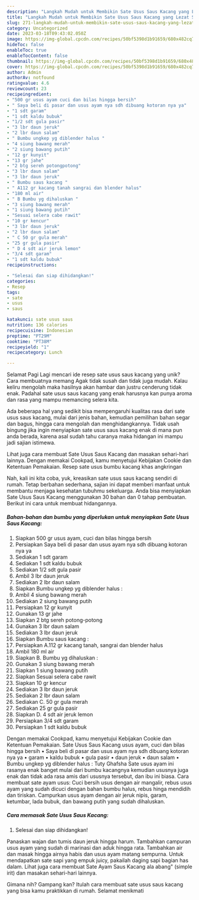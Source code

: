 ```yaml
---
description: "Langkah Mudah untuk Membikin Sate Usus Saus Kacang yang Lezat Sekali, Mantap"
title: "Langkah Mudah untuk Membikin Sate Usus Saus Kacang yang Lezat Sekali, Mantap"
slug: 271-langkah-mudah-untuk-membikin-sate-usus-saus-kacang-yang-lezat-sekali-mantap
category: Uncategorized
date: 2023-03-18T09:43:02.050Z
image: https://img-global.cpcdn.com/recipes/50bf5398d1b91659/680x482cq70/sate-usus-saus-kacang-foto-resep-utama.jpg
hideToc: false
enableToc: true
enableTocContent: false
thumbnail: https://img-global.cpcdn.com/recipes/50bf5398d1b91659/680x482cq70/sate-usus-saus-kacang-foto-resep-utama.jpg
cover: https://img-global.cpcdn.com/recipes/50bf5398d1b91659/680x482cq70/sate-usus-saus-kacang-foto-resep-utama.jpg
author: Admin
authorAv: notfound
ratingvalue: 4.6
reviewcount: 23
recipeingredient:
- "500 gr usus ayam cuci dan bilas hingga bersih"
- " Saya beli di pasar dan usus ayam nya sdh dibuang kotoran nya ya"
- "1 sdt garam"
- "1 sdt kaldu bubuk"
- "1/2 sdt gula pasir"
- "3 lbr daun jeruk"
- "2 lbr daun salam"
- " Bumbu ungkep yg diblender halus "
- "4 siung bawang merah"
- "2 siung bawang putih"
- "12 gr kunyit"
- "13 gr jahe"
- "2 btg sereh potongpotong"
- "3 lbr daun salam"
- "3 lbr daun jeruk"
- " Bumbu saus kacang "
- " A112 gr kacang tanah sangrai dan blender halus"
- "180 ml air"
- " B Bumbu yg dihaluskan "
- "3 siung bawang merah"
- "1 siung bawang putih"
- "Sesuai selera cabe rawit"
- "10 gr kencur"
- "3 lbr daun jeruk"
- "2 lbr daun salam"
- " C 50 gr gula merah"
- "25 gr gula pasir"
- " D 4 sdt air jeruk lemon"
- "3/4 sdt garam"
- "1 sdt kaldu bubuk"
recipeinstructions:

- "Selesai dan siap dihidangkan!"
categories:
- Resep
tags:
- sate
- usus
- saus

katakunci: sate usus saus 
nutrition: 136 calories
recipecuisine: Indonesian
preptime: "PT29M"
cooktime: "PT38M"
recipeyield: "1"
recipecategory: Lunch

---
```



Selamat Pagi Lagi mencari ide resep sate usus saus kacang yang unik? Cara membuatnya memang Agak tidak susah dan tidak juga mudah. Kalau keliru mengolah maka hasilnya akan hambar dan justru cenderung tidak enak. Padahal sate usus saus kacang yang enak harusnya kan punya aroma dan rasa yang mampu memancing selera kita.


Ada beberapa hal yang sedikit bisa mempengaruhi kualitas rasa dari sate usus saus kacang, mulai dari jenis bahan, kemudian pemilihan bahan segar dan bagus, hingga cara mengolah dan menghidangkannya. Tidak usah bingung jika ingin menyiapkan sate usus saus kacang enak di mana pun anda berada, karena asal sudah tahu caranya maka hidangan ini mampu jadi sajian istimewa.

Lihat juga cara membuat Sate Usus Saus Kacang dan masakan sehari-hari lainnya. Dengan memakai Cookpad, kamu menyetujui Kebijakan Cookie dan Ketentuan Pemakaian. Resep sate usus bumbu kacang khas angkringan


Nah, kali ini kita coba, yuk, kreasikan sate usus saus kacang sendiri di rumah. Tetap berbahan sederhana, sajian ini dapat memberi manfaat untuk membantu menjaga kesehatan tubuhmu sekeluarga. Anda bisa menyiapkan Sate Usus Saus Kacang menggunakan 30 bahan dan 0 tahap pembuatan. Berikut ini cara untuk membuat hidangannya.

<!--inarticleads1-->

##### Bahan-bahan dan bumbu yang diperlukan untuk menyiapkan Sate Usus Saus Kacang:

1. Siapkan 500 gr usus ayam, cuci dan bilas hingga bersih
1. Persiapkan  Saya beli di pasar dan usus ayam nya sdh dibuang kotoran nya ya
1. Sediakan 1 sdt garam
1. Sediakan 1 sdt kaldu bubuk
1. Sediakan 1/2 sdt gula pasir
1. Ambil 3 lbr daun jeruk
1. Sediakan 2 lbr daun salam
1. Siapkan  Bumbu ungkep yg diblender halus :
1. Ambil 4 siung bawang merah
1. Sediakan 2 siung bawang putih
1. Persiapkan 12 gr kunyit
1. Gunakan 13 gr jahe
1. Siapkan 2 btg sereh potong-potong
1. Gunakan 3 lbr daun salam
1. Sediakan 3 lbr daun jeruk
1. Siapkan  Bumbu saus kacang :
1. Persiapkan  A.112 gr kacang tanah, sangrai dan blender halus
1. Ambil 180 ml air
1. Siapkan  B. Bumbu yg dihaluskan :
1. Gunakan 3 siung bawang merah
1. Siapkan 1 siung bawang putih
1. Siapkan Sesuai selera cabe rawit
1. Siapkan 10 gr kencur
1. Sediakan 3 lbr daun jeruk
1. Sediakan 2 lbr daun salam
1. Sediakan  C. 50 gr gula merah
1. Sediakan 25 gr gula pasir
1. Siapkan  D. 4 sdt air jeruk lemon
1. Persiapkan 3/4 sdt garam
1. Persiapkan 1 sdt kaldu bubuk


Dengan memakai Cookpad, kamu menyetujui Kebijakan Cookie dan Ketentuan Pemakaian. Sate Usus Saus Kacang usus ayam, cuci dan bilas hingga bersih • Saya beli di pasar dan usus ayam nya sdh dibuang kotoran nya ya • garam • kaldu bubuk • gula pasir • daun jeruk • daun salam • Bumbu ungkep yg diblender halus : Tuty Ghafsha Sate usus ayam ini rasanya enak banget mulai dari bumbu kacangnya kemudian ususnya juga enak dan tidak ada rasa amis dari ususnya tersebut, dan ibu ini biasa. Cara membuat sate ayam usus: Cuci bersih usus dengan air mangalir, rebus usus ayam yang sudah dicuci dengan bahan bumbu halus, rebus hinga mendidih dan tiriskan. Campurkan usus ayam dengan air jeruk nipis, garam, ketumbar, lada bubuk, dan bawang putih yang sudah dihaluskan. 

<!--inarticleads2-->

##### Cara memasak Sate Usus Saus Kacang:


1. Selesai dan siap dihidangkan!

Panaskan wajan dan tumis daun jeruk hingga harum. Tambahkan campuran usus ayam yang sudah di marinasi dan aduk hingga rata. Tambahkan air dan masak hingga airnya habis dan usus ayam matang sempurna. Untuk mendapatkan sate sapi yang empuk juicy, pakailah daging sapi bagian has dalam. Lihat juga cara membuat Sate Ayam Saus Kacang ala abang&#34; (simple irit) dan masakan sehari-hari lainnya. 

Gimana nih? Gampang kan? Itulah cara membuat sate usus saus kacang yang bisa kamu praktikkan di rumah. Selamat menikmati

